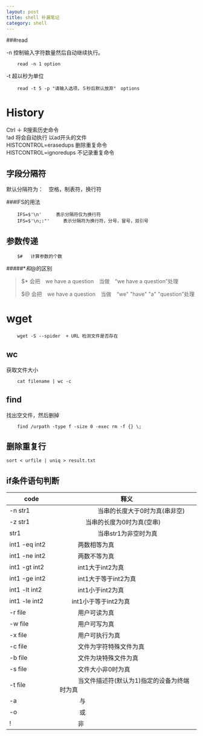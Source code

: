 ```yaml
---
layout: post
title: shell 补漏笔记
category: shell
---
```



###read

-n 控制输入字符数量然后自动继续执行。

        read -n 1 option

-t 超以秒为单位

        read -t 5 -p "请输入选项，５秒后默认放弃"　options


History
======

  Ctrl ＋ R搜索历史命令<br>
  !ad    将会自动执行 以ad开头的文件<br>
  HISTCONTROL=erasedups  删除重复命令<br>
  HISTCONTROL=ignoredups 不记录重复命令<br>

字段分隔符
-----
 默认分隔符为：　空格，制表符，换行符

###IFS的用法

        IFS=$'\n'  　　表示分隔符仅为换行符
        IFS=$'\n;:"'     表示分隔符为换行符，分号，冒号，双引号

参数传递
----

        $#   计算参数的个数

#####$*和$@的区别

> $* 会把　we have a question　当做　“we have a question”处理
>
> $@ 会把　we have a question　当做　“we" "have" "a" "question”处理

wget
=======

		wget -S --spider  + URL 检测文件是否存在

wc
------

获取文件大小

		cat filename | wc -c

find
-----

找出空文件，然后删掉

		find /urpath -type f -size 0 -exec rm -f {} \;

删除重复行
-------

    sort < urfile | uniq > result.txt


if条件语句判断
----

code|释义
----|---
-n str1　|　　　　　　 当串的长度大于0时为真(串非空) 
-z str1　　　|　　　　 当串的长度为0时为真(空串) 
str1　　|　　　　　　   当串str1为非空时为真
int1 -eq int2　|　　　两数相等为真 
int1 -ne int2　|　　　两数不等为真 
int1 -gt int2　|　　　int1大于int2为真 
int1 -ge int2　|　　　int1大于等于int2为真 
int1 -lt int2　|　　　int1小于int2为真 
int1 -le int2　　|　　int1小于等于int2为真
-r file　　|　　　用户可读为真 
-w file　　|　　　用户可写为真 
-x file　　|　　　用户可执行为真 
-c file　　|　　　文件为字符特殊文件为真 
-b file　　|　　　文件为块特殊文件为真 
-s file　　|　　　文件大小非0时为真 
-t file　　|　　　当文件描述符(默认为1)指定的设备为终端时为真
-a 　 　　|　　　 与 
-o　　　　|　　　 或 
!　　　　　|　　　非